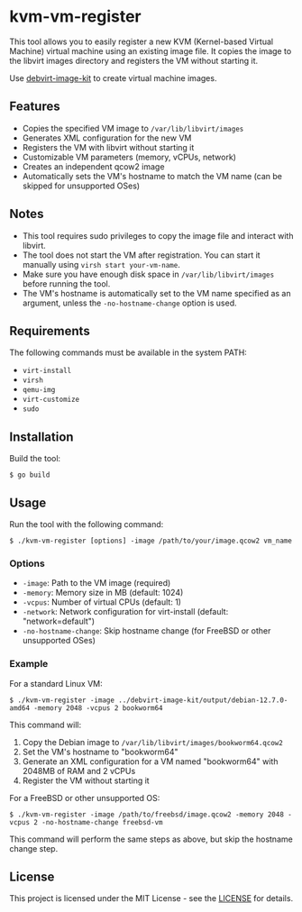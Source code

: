 # kvm-vm-register

This tool allows you to easily register a new KVM (Kernel-based Virtual Machine) virtual machine using an existing image file. It copies the image to the libvirt images directory and registers the VM without starting it.

Use [debvirt-image-kit](https://github.com/zinrai/debvirt-image-kit) to create virtual machine images.

## Features

- Copies the specified VM image to `/var/lib/libvirt/images`
- Generates XML configuration for the new VM
- Registers the VM with libvirt without starting it
- Customizable VM parameters (memory, vCPUs, network)
- Creates an independent qcow2 image
- Automatically sets the VM's hostname to match the VM name (can be skipped for unsupported OSes)

## Notes

- This tool requires sudo privileges to copy the image file and interact with libvirt.
- The tool does not start the VM after registration. You can start it manually using `virsh start your-vm-name`.
- Make sure you have enough disk space in `/var/lib/libvirt/images` before running the tool.
- The VM's hostname is automatically set to the VM name specified as an argument, unless the `-no-hostname-change` option is used.

## Requirements

The following commands must be available in the system PATH:

- `virt-install`
- `virsh`
- `qemu-img`
- `virt-customize`
- `sudo`

## Installation

Build the tool:

```
$ go build
```

## Usage

Run the tool with the following command:

```
$ ./kvm-vm-register [options] -image /path/to/your/image.qcow2 vm_name
```

### Options

- `-image`: Path to the VM image (required)
- `-memory`: Memory size in MB (default: 1024)
- `-vcpus`: Number of virtual CPUs (default: 1)
- `-network`: Network configuration for virt-install (default: "network=default")
- `-no-hostname-change`: Skip hostname change (for FreeBSD or other unsupported OSes)

### Example

For a standard Linux VM:
```
$ ./kvm-vm-register -image ../debvirt-image-kit/output/debian-12.7.0-amd64 -memory 2048 -vcpus 2 bookworm64
```

This command will:
1. Copy the Debian image to `/var/lib/libvirt/images/bookworm64.qcow2`
2. Set the VM's hostname to "bookworm64"
3. Generate an XML configuration for a VM named "bookworm64" with 2048MB of RAM and 2 vCPUs
4. Register the VM without starting it

For a FreeBSD or other unsupported OS:
```
$ ./kvm-vm-register -image /path/to/freebsd/image.qcow2 -memory 2048 -vcpus 2 -no-hostname-change freebsd-vm
```

This command will perform the same steps as above, but skip the hostname change step.

## License

This project is licensed under the MIT License - see the [LICENSE](https://opensource.org/license/mit) for details.
